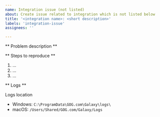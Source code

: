 ```yaml
---
name: Integration issue (not listed)
about: Create issue related to integration which is not listed below
title: '<integration name>: <short description>'
labels: 'integration-issue'
assignees: ''

---
```


** Problem description **


** Steps to reproduce **

1. ...
2. ...
3. ...

** Logs **

<Drag and drop logs to the github window>

Logs location
* Windows: `C:\ProgramData\GOG.com\Galaxy\logs\`
* macOS: `/Users/Shared/GOG.com/Galaxy/Logs`
